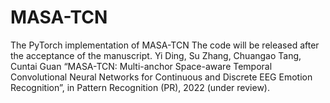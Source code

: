 # MASA-TCN
The PyTorch implementation of MASA-TCN
The code will be released after the acceptance of the manuscript. 
Yi Ding, Su Zhang, Chuangao Tang, Cuntai Guan “MASA-TCN: Multi-anchor Space-aware Temporal Convolutional Neural Networks for Continuous and Discrete EEG Emotion Recognition”, in Pattern Recognition (PR), 2022 (under review).
